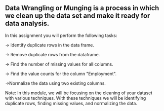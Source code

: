 ## Data Wrangling or Munging is a process in which we clean up the data set and make it ready for data analysis. 
In this assignment you will perform the following tasks:

-> Identify duplicate rows in the data frame.

-> Remove duplicate rows from the dataframe.

-> Find the number of missing values for all columns.

-> Find the value counts for the column "Employment".

->Normalize the data using two existing columns.  


Note:
In this module, we will be focusing on the cleaning of your dataset with various techniques. 
With these techniques we will be identifying duplicate rows, finding missing values, and normalizing the data.

